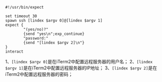 ```shell
#!/usr/bin/expect

set timeout 30
spawn ssh [lindex $argv 0]@[lindex $argv 1]
expect {
        "(yes/no)?"
        {send "yes\n";exp_continue}
        "password:"
        {send "[lindex $argv 2]\n"}
}
interact

```

1、`[lindex $argv 0]`是在iTerm2中配置远程服务器的用户名；
2、`[lindex $argv 1]`是在iTerm2中配置远程服务器的IP地址；
3、`[lindex $argv 2]`是在iTerm2中配置远程服务器的密码；